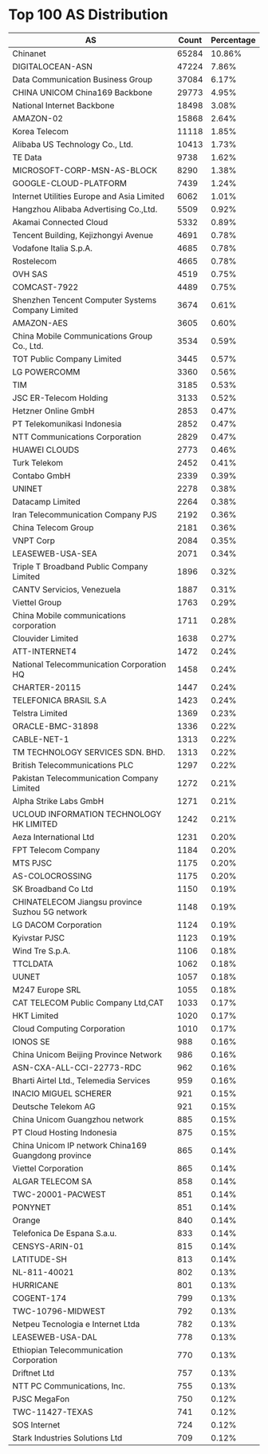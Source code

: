 # Top 100 AS Distribution
| AS | Count | Percentage |
|----|----|----|
| Chinanet | 65284 | 10.86% |
| DIGITALOCEAN-ASN | 47224 | 7.86% |
| Data Communication Business Group | 37084 | 6.17% |
| CHINA UNICOM China169 Backbone | 29773 | 4.95% |
| National Internet Backbone | 18498 | 3.08% |
| AMAZON-02 | 15868 | 2.64% |
| Korea Telecom | 11118 | 1.85% |
| Alibaba US Technology Co., Ltd. | 10413 | 1.73% |
| TE Data | 9738 | 1.62% |
| MICROSOFT-CORP-MSN-AS-BLOCK | 8290 | 1.38% |
| GOOGLE-CLOUD-PLATFORM | 7439 | 1.24% |
| Internet Utilities Europe and Asia Limited | 6062 | 1.01% |
| Hangzhou Alibaba Advertising Co.,Ltd. | 5509 | 0.92% |
| Akamai Connected Cloud | 5332 | 0.89% |
| Tencent Building, Kejizhongyi Avenue | 4691 | 0.78% |
| Vodafone Italia S.p.A. | 4685 | 0.78% |
| Rostelecom | 4665 | 0.78% |
| OVH SAS | 4519 | 0.75% |
| COMCAST-7922 | 4489 | 0.75% |
| Shenzhen Tencent Computer Systems Company Limited | 3674 | 0.61% |
| AMAZON-AES | 3605 | 0.60% |
| China Mobile Communications Group Co., Ltd. | 3534 | 0.59% |
| TOT Public Company Limited | 3445 | 0.57% |
| LG POWERCOMM | 3360 | 0.56% |
| TIM | 3185 | 0.53% |
| JSC ER-Telecom Holding | 3133 | 0.52% |
| Hetzner Online GmbH | 2853 | 0.47% |
| PT Telekomunikasi Indonesia | 2852 | 0.47% |
| NTT Communications Corporation | 2829 | 0.47% |
| HUAWEI CLOUDS | 2773 | 0.46% |
| Turk Telekom | 2452 | 0.41% |
| Contabo GmbH | 2339 | 0.39% |
| UNINET | 2278 | 0.38% |
| Datacamp Limited | 2264 | 0.38% |
| Iran Telecommunication Company PJS | 2192 | 0.36% |
| China Telecom Group | 2181 | 0.36% |
| VNPT Corp | 2084 | 0.35% |
| LEASEWEB-USA-SEA | 2071 | 0.34% |
| Triple T Broadband Public Company Limited | 1896 | 0.32% |
| CANTV Servicios, Venezuela | 1887 | 0.31% |
| Viettel Group | 1763 | 0.29% |
| China Mobile communications corporation | 1711 | 0.28% |
| Clouvider Limited | 1638 | 0.27% |
| ATT-INTERNET4 | 1472 | 0.24% |
| National Telecommunication Corporation HQ | 1458 | 0.24% |
| CHARTER-20115 | 1447 | 0.24% |
| TELEFONICA BRASIL S.A | 1423 | 0.24% |
| Telstra Limited | 1369 | 0.23% |
| ORACLE-BMC-31898 | 1336 | 0.22% |
| CABLE-NET-1 | 1313 | 0.22% |
| TM TECHNOLOGY SERVICES SDN. BHD. | 1313 | 0.22% |
| British Telecommunications PLC | 1297 | 0.22% |
| Pakistan Telecommunication Company Limited | 1272 | 0.21% |
| Alpha Strike Labs GmbH | 1271 | 0.21% |
| UCLOUD INFORMATION TECHNOLOGY HK LIMITED | 1242 | 0.21% |
| Aeza International Ltd | 1231 | 0.20% |
| FPT Telecom Company | 1184 | 0.20% |
| MTS PJSC | 1175 | 0.20% |
| AS-COLOCROSSING | 1175 | 0.20% |
| SK Broadband Co Ltd | 1150 | 0.19% |
| CHINATELECOM Jiangsu province Suzhou 5G network | 1148 | 0.19% |
| LG DACOM Corporation | 1124 | 0.19% |
| Kyivstar PJSC | 1123 | 0.19% |
| Wind Tre S.p.A. | 1106 | 0.18% |
| TTCLDATA | 1062 | 0.18% |
| UUNET | 1057 | 0.18% |
| M247 Europe SRL | 1055 | 0.18% |
| CAT TELECOM Public Company Ltd,CAT | 1033 | 0.17% |
| HKT Limited | 1020 | 0.17% |
| Cloud Computing Corporation | 1010 | 0.17% |
| IONOS SE | 988 | 0.16% |
| China Unicom Beijing Province Network | 986 | 0.16% |
| ASN-CXA-ALL-CCI-22773-RDC | 962 | 0.16% |
| Bharti Airtel Ltd., Telemedia Services | 959 | 0.16% |
| INACIO MIGUEL SCHERER | 921 | 0.15% |
| Deutsche Telekom AG | 921 | 0.15% |
| China Unicom Guangzhou network | 885 | 0.15% |
| PT Cloud Hosting Indonesia | 875 | 0.15% |
| China Unicom IP network China169 Guangdong province | 865 | 0.14% |
| Viettel Corporation | 865 | 0.14% |
| ALGAR TELECOM SA | 858 | 0.14% |
| TWC-20001-PACWEST | 851 | 0.14% |
| PONYNET | 851 | 0.14% |
| Orange | 840 | 0.14% |
| Telefonica De Espana S.a.u. | 833 | 0.14% |
| CENSYS-ARIN-01 | 815 | 0.14% |
| LATITUDE-SH | 813 | 0.14% |
| NL-811-40021 | 802 | 0.13% |
| HURRICANE | 801 | 0.13% |
| COGENT-174 | 799 | 0.13% |
| TWC-10796-MIDWEST | 792 | 0.13% |
| Netpeu Tecnologia e Internet Ltda | 782 | 0.13% |
| LEASEWEB-USA-DAL | 778 | 0.13% |
| Ethiopian Telecommunication Corporation | 770 | 0.13% |
| Driftnet Ltd | 757 | 0.13% |
| NTT PC Communications, Inc. | 755 | 0.13% |
| PJSC MegaFon | 750 | 0.12% |
| TWC-11427-TEXAS | 741 | 0.12% |
| SOS Internet | 724 | 0.12% |
| Stark Industries Solutions Ltd | 709 | 0.12% |
